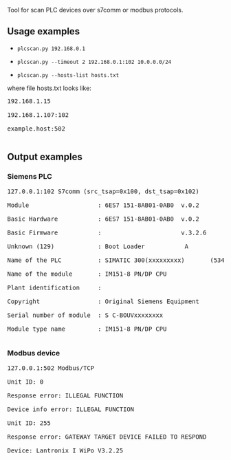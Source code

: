Tool for scan PLC devices over s7comm or modbus protocols.

## Usage examples ##

  * `plcscan.py 192.168.0.1`

  * `plcscan.py --timeout 2 192.168.0.1:102 10.0.0.0/24`

  * `plcscan.py --hosts-list hosts.txt`

where file hosts.txt looks like:
<pre>
192.168.1.15<br>
192.168.1.107:102<br>
example.host:502<br>
</pre>


## Output examples ##
### Siemens PLC ###
<pre>
127.0.0.1:102 S7comm (src_tsap=0x100, dst_tsap=0x102)<br>
Module                   : 6ES7 151-8AB01-0AB0  v.0.2    	(36455337203135312d38414230312d304142302000c000020001)<br>
Basic Hardware           : 6ES7 151-8AB01-0AB0  v.0.2    	(36455337203135312d38414230312d304142302000c000020001)<br>
Basic Firmware           :                      v.3.2.6  	(202020202020202020202020202020202020202000c056030206)<br>
Unknown (129)            : Boot Loader           A       	(426f6f74204c6f61646572202020202020202020000041200909)<br>
Name of the PLC          : SIMATIC 300(xxxxxxxxx)      	(53494d4154494320333030280000000000000000002900000000000000000000)<br>
Name of the module       : IM151-8 PN/DP CPU             	(494d3135312d3820504e2f445020435055000000000000000000000000000000)<br>
Plant identification     :                               	(0000000000000000000000000000000000000000000000000000000000000000)<br>
Copyright                : Original Siemens Equipment    	(4f726967696e616c205369656d656e732045717569706d656e74000000000000)<br>
Serial number of module  : S C-BOUVxxxxxxxx              	(5320432d424f5556xxxxxxxxxx00000000000000000000000000000000000000)<br>
Module type name         : IM151-8 PN/DP CPU             	(494d3135312d3820504e2f445020435055000000000000000000000000000000)<br>
</pre>

### Modbus device ###
<pre>
127.0.0.1:502 Modbus/TCP<br>
Unit ID: 0<br>
Response error: ILLEGAL FUNCTION<br>
Device info error: ILLEGAL FUNCTION<br>
Unit ID: 255<br>
Response error: GATEWAY TARGET DEVICE FAILED TO RESPOND<br>
Device: Lantronix I WiPo V3.2.25<br>
</pre>